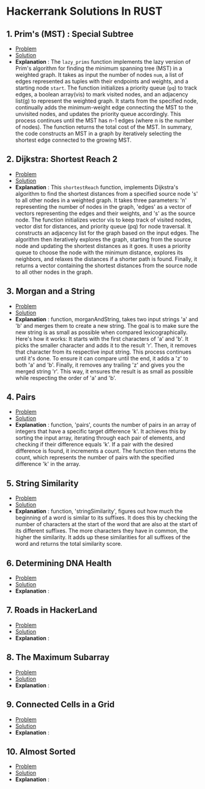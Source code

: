 # Hackerrank Solutions In RUST

## 1. Prim's (MST) : Special Subtree
  - [Problem](https://www.hackerrank.com/challenges/primsmstsub/copy-from/353032139) 
  - [Solution](./prims_special_subtree/src/main.rs)
  - **Explanation** :  The `lazy_prims` function implements the lazy version of Prim's algorithm for finding the minimum spanning tree (MST) in a weighted graph. It takes as input the number of nodes `num`, a list of edges represented as tuples with their endpoints and weights, and a starting node `start`. The function initializes a priority queue (`pq`) to track edges, a boolean array(vis) to mark visited nodes, and an adjacency list(g) to represent the weighted graph. It starts from the specified node, continually adds the minimum-weight edge connecting the MST to the unvisited nodes, and updates the priority queue accordingly. This process continues until the MST has n-1 edges (where n is the number of nodes). The function returns the total cost of the MST. In summary, the code constructs an MST in a graph by iteratively selecting the shortest edge connected to the growing MST.
 
## 2. Dijkstra: Shortest Reach 2
  - [Problem](https://www.hackerrank.com/challenges/dijkstrashortreach/problem) 
  - [Solution](./dijkstra_shortest_reach_2/src/main.rs)
  - **Explanation** : This `shortestReach` function, implements Dijkstra's algorithm to find the shortest distances from a specified source node 's' to all other nodes in a weighted graph. It takes three parameters: 'n' representing the number of nodes in the graph, 'edges' as a vector of vectors representing the edges and their weights, and 's' as the source node. The function initializes vector vis to keep track of visited nodes, vector dist for distances, and priority queue (pq) for node traversal. It constructs an adjacency list for the graph based on the input edges. The algorithm then iteratively explores the graph, starting from the source node and updating the shortest distances as it goes. It uses a priority queue to choose the node with the minimum distance, explores its neighbors, and relaxes the distances if a shorter path is found. Finally, it returns a vector containing the shortest distances from the source node to all other nodes in the graph.
   
## 3. Morgan and a String
  - [Problem](https://www.hackerrank.com/challenges/morgan-and-a-string/problem) 
  - [Solution](./morgan_and_a_string/src/main.rs)
  - **Explanation** : function, morganAndString, takes two input strings 'a' and 'b' and merges them to create a new string. The goal is to make sure the new string is as small as possible when compared lexicographically.
    Here's how it works: It starts with the first characters of 'a' and 'b'. It picks the smaller character and adds it to the result 'r'. Then, it removes that character from its respective input string. This process continues until it's done. To ensure it can compare until the end, it adds a 'z' to both 'a' and 'b'. Finally, it removes any trailing 'z' and gives you the merged string 'r'. This way, it ensures the result is as small as possible while respecting the order of 'a' and 'b'.
   
## 4. Pairs
  - [Problem](https://www.hackerrank.com/challenges/pairs/problem) 
  - [Solution](./pairs/src/main.rs)
  - **Explanation** : function, 'pairs', counts the number of pairs in an array of integers that have a specific target difference 'k'. It achieves this by sorting the input array, iterating through each pair of elements, and checking if their difference equals 'k'. If a pair with the desired difference is found, it increments a count. The function then returns the count, which represents the number of pairs with the specified difference 'k' in the array.
   
## 5. String Similarity
  - [Problem](https://www.hackerrank.com/challenges/string-similarity/problem) 
  - [Solution](./string_similarity/src/main.rs)
  - **Explanation** : function, 'stringSimilarity', figures out how much the beginning of a word is similar to its suffixes. It does this by checking the number of characters at the start of the word that are also at the start of its different suffixes. The more characters they have in common, the higher the similarity. It adds up these similarities for all suffixes of the word and returns the total similarity score. 
   
## 6. Determining DNA Health
  - [Problem]() 
  - [Solution]()
  - **Explanation** : 
   
## 7. Roads in HackerLand
  - [Problem]() 
  - [Solution]()
  - **Explanation** : 
   
## 8. The Maximum Subarray
  - [Problem]() 
  - [Solution]()
  - **Explanation** : 
   
## 9. Connected Cells in a Grid
  - [Problem]() 
  - [Solution]()
  - **Explanation** : 
   
## 10. Almost Sorted
  - [Problem]() 
  - [Solution]()
  - **Explanation** : 
   
